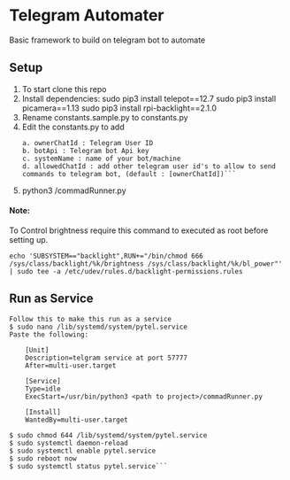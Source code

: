 # Telegram Automater
Basic framework to build on telegram bot to automate

## Setup
1. To start clone this repo
2. Install dependencies:
    sudo pip3 install telepot==12.7
    sudo pip3 install picamera==1.13
    sudo pip3 install rpi-backlight==2.1.0
3. Rename constants.sample.py to constants.py
4. Edit the constants.py to add 
    ```
    a. ownerChatId : Telegram User ID
    b. botApi : Telegram bot Api key
    c. systemName : name of your bot/machine
    d. allowedChatId : add other telegram user id's to allow to send commands to telegram bot, (default : [ownerChatId])```
5. python3 <path to project>/commadRunner.py

#### Note:
To Control brightness require this command to executed as root before setting up.

```echo 'SUBSYSTEM=="backlight",RUN+="/bin/chmod 666 /sys/class/backlight/%k/brightness /sys/class/backlight/%k/bl_power"' | sudo tee -a /etc/udev/rules.d/backlight-permissions.rules```

## Run as Service
```To bot run as a deamon/service:
Follow this to make this run as a service
$ sudo nano /lib/systemd/system/pytel.service
Paste the following:
    
    [Unit]
    Description=telgram service at port 57777
    After=multi-user.target

    [Service]
    Type=idle
    ExecStart=/usr/bin/python3 <path to project>/commadRunner.py

    [Install]
    WantedBy=multi-user.target
    
$ sudo chmod 644 /lib/systemd/system/pytel.service
$ sudo systemctl daemon-reload
$ sudo systemctl enable pytel.service
$ sudo reboot now
$ sudo systemctl status pytel.service```
